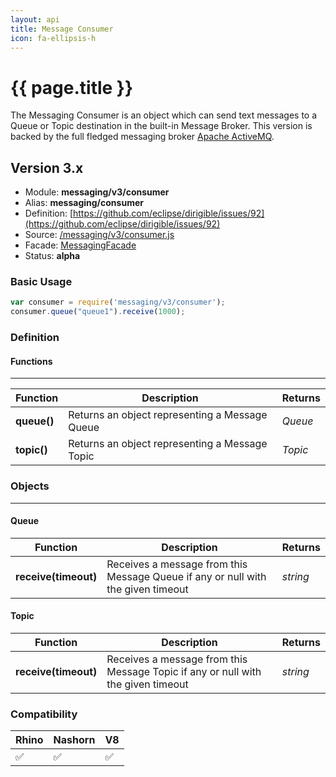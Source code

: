 ```yaml
---
layout: api
title: Message Consumer
icon: fa-ellipsis-h
---
```


{{ page.title }}
===

The Messaging Consumer is an object which can send text messages to a Queue or Topic destination in the built-in Message Broker. This version is backed by the full fledged messaging broker [Apache ActiveMQ](http://activemq.apache.org/).

Version 3.x
---


- Module: **messaging/v3/consumer**
- Alias: **messaging/consumer**
- Definition: [https://github.com/eclipse/dirigible/issues/92](https://github.com/eclipse/dirigible/issues/92)
- Source: [/messaging/v3/consumer.js](https://github.com/dirigiblelabs/api-v3-messaging/blob/master/messaging/v3/consumer.js)
- Facade: [MessagingFacade](https://github.com/eclipse/dirigible/blob/master/api/api-facade/api-messaging/src/main/java/org/eclipse/dirigible/api/v3/messaging/MessagingFacade.java)
- Status: **alpha**


### Basic Usage

```javascript
var consumer = require('messaging/v3/consumer');
consumer.queue("queue1").receive(1000);
```

### Definition

#### Functions

---

Function     | Description | Returns
------------ | ----------- | --------
**queue()**   | Returns an object representing a Message Queue | *Queue*
**topic()**   | Returns an object representing a Message Topic | *Topic*


### Objects

---

#### Queue

Function     | Description | Returns
------------ | ----------- | --------
**receive(timeout)**   | Receives a message from this Message Queue if any or null with the given timeout | *string*


#### Topic

Function     | Description | Returns
------------ | ----------- | --------
**receive(timeout)**   | Receives a message from this Message Topic if any or null with the given timeout | *string*



### Compatibility

Rhino | Nashorn | V8
----- | ------- | --------
 ✅  | ✅  | ✅

